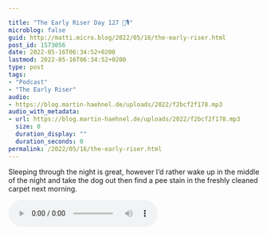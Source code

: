 ```yaml
---

title: "The Early Riser Day 127 🌅🎙"
microblog: false
guid: http://matti.micro.blog/2022/05/16/the-early-riser.html
post_id: 1573056
date: 2022-05-16T06:34:52+0200
lastmod: 2022-05-16T06:34:52+0200
type: post
tags:
- "Podcast"
- "The Early Riser"
audio:
- https://blog.martin-haehnel.de/uploads/2022/f2bcf2f178.mp3
audio_with_metadata:
- url: https://blog.martin-haehnel.de/uploads/2022/f2bcf2f178.mp3
  size: 0
  duration_display: ""
  duration_seconds: 0
permalink: /2022/05/16/the-early-riser.html
---
```

Sleeping through the night is great, however I‘d rather wake up  in the middle of the night and take the dog out then find a pee stain in the freshly cleaned carpet next morning.

<audio controls="controls" src="https://blog.martin-haehnel.de/uploads/2022/f2bcf2f178.mp3" preload="metadata" />
